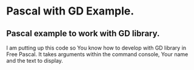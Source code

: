 # Pascal with GD Example.
## Pascal example to work with GD library.

I am putting up this code so You know how to develop with GD library in Free Pascal.
It takes arguments within the command console, Your name and the text to display.
